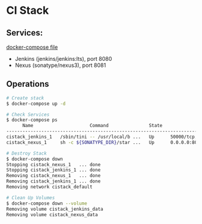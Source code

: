 # CI Stack

## Services:

[docker-compose file](docker-compose.yml)

- Jenkins (jenkins/jenkins:lts), port 8080
- Nexus (sonatype/nexus3), port 8081

## Operations

```bash
# Create stack
$ docker-compose up -d

# Check Services
$ docker-compose ps
      Name                     Command               State                 Ports
----------------------------------------------------------------------------------------------
cistack_jenkins_1   /sbin/tini -- /usr/local/b ...   Up      50000/tcp, 0.0.0.0:8080->8080/tcp
cistack_nexus_1     sh -c ${SONATYPE_DIR}/star ...   Up      0.0.0.0:8081->8081/tcp

# Destroy Stack
$ docker-compose down
Stopping cistack_nexus_1   ... done
Stopping cistack_jenkins_1 ... done
Removing cistack_nexus_1   ... done
Removing cistack_jenkins_1 ... done
Removing network cistack_default

# Clean Up Volumes
$ docker-compose down --volume
Removing volume cistack_jenkins_data
Removing volume cistack_nexus_data
```
